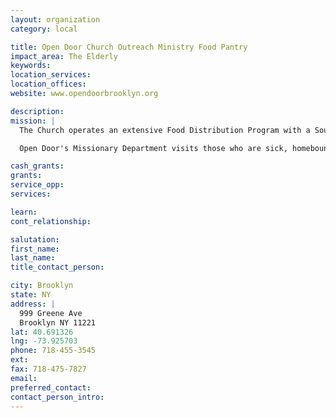 ```yaml
---
layout: organization
category: local

title: Open Door Church Outreach Ministry Food Pantry
impact_area: The Elderly
keywords: 
location_services: 
location_offices: 
website: www.opendoorbrooklyn.org

description: 
mission: |
  The Church operates an extensive Food Distribution Program with a Soup Kitchen on its premises. Open Door conducts a tutoring program at the church for elementary, middle, and high school students. Volunteers at the church work with students on a one-on-one basis.

  Open Door's Missionary Department visits those who are sick, homebound, or in hospitals, institutions, and shelters. Also, complementing the wide variety of services provided by the Church, Open Door hosts discussion and fellowship groups: Men's and Women's fellowship groups. These are two separate groups organized to provide an atmosphere for men and women to discuss everyday living problems, such as jobs, family problems, substance abuse, relationships and other issues in a supportive environment.

cash_grants: 
grants: 
service_opp: 
services: 

learn: 
cont_relationship: 

salutation: 
first_name: 
last_name: 
title_contact_person: 

city: Brooklyn
state: NY
address: |
  999 Greene Ave     
  Brooklyn NY 11221
lat: 40.691326
lng: -73.925703
phone: 718-455-3545
ext: 
fax: 718-475-7827
email: 
preferred_contact: 
contact_person_intro: 
---
```

